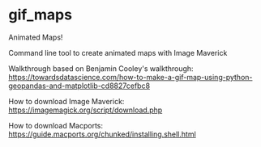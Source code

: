# gif_maps
Animated Maps!

Command line tool to create animated maps with Image Maverick

Walkthrough based on Benjamin Cooley's walkthrough:
https://towardsdatascience.com/how-to-make-a-gif-map-using-python-geopandas-and-matplotlib-cd8827cefbc8

How to download Image Maverick:
https://imagemagick.org/script/download.php

How to download Macports:
https://guide.macports.org/chunked/installing.shell.html
